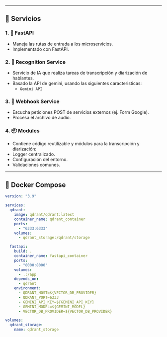 
---

## 🚀 Servicios

### 1. 🔀 FastAPI

- Maneja las rutas de entrada a los microservicios.
- Implementado con FastAPI.

### 2. 🧠 Recognition Service

- Servicio de IA que realiza tareas de transcripción y diarización de hablantes.
- Basado la API de gemini, usando las siguientes caracteristicas:
  - `Gemini API`

### 3. 📡 Webhook Service

- Escucha peticiones POST de servicios externos (ej. Form Google).
- Procesa el archivo de audio.

### 4. 📦 Modules

- Contiene código reutilizable y módulos para la transcripción y diarización:
- Logger centralizado.
- Configuración del entorno.
- Validaciones comunes.

---

## 🐳 Docker Compose

```yaml
version: "3.9"

services:
  qdrant:
    image: qdrant/qdrant:latest
    container_name: qdrant_container
    ports:
      - "6333:6333"
    volumes:
      - qdrant_storage:/qdrant/storage

  fastapi:
    build: .
    container_name: fastapi_container
    ports:
      - "8000:8000"
    volumes:
      - .:/app
    depends_on:
      - qdrant
    environment:
      - QDRANT_HOST=${VECTOR_DB_PROVIDER}
      - QDRANT_PORT=6333
      - GEMINI_API_KEY=${GEMINI_API_KEY}
      - GEMINI_MODEL=${GEMINI_MODEL}
      - VECTOR_DB_PROVIDER=${VECTOR_DB_PROVIDER}

volumes:
  qdrant_storage:
    name: qdrant_storage
